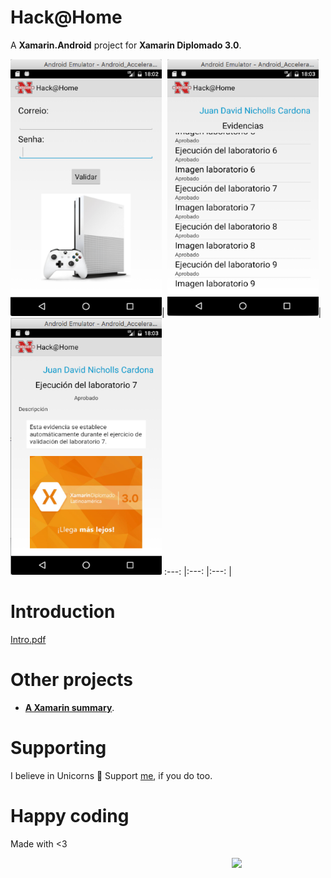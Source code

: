 # Hack@Home 
A **Xamarin.Android** project for **Xamarin Diplomado 3.0**.

<img width="242px" height="411px" src="img/main.png">|
<img width="242px" height="411px" src="img/evidences.png">|
<img width="242px" height="411px" src="img/evidencedetail.png">
:---: |:---: |:---: |

# Introduction
[Intro.pdf](docs/HackAtHome.pdf)

# Other projects
- **[A Xamarin summary](https://github.com/proyecto26/Xamarin)**.

# Supporting
I believe in Unicorns 🦄
Support [me](http://www.paypal.me/jdnichollsc/2), if you do too.

# Happy coding
Made with <3

<img width="150px" src="http://phaser.azurewebsites.net/assets/nicholls.png" align="right">
